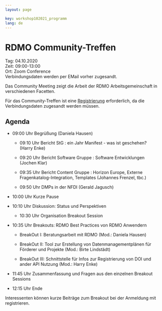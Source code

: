 ```yaml
---
layout: page

key: workshop102021_programm
lang: de
---
```


# RDMO Community-Treffen

Tag:     04.10.2020<br>
Zeit:    09:00-13:00<br>
Ort: Zoom Conference<br>
Verbindungsdaten werden per EMail vorher zugesandt. 


Das Community Meeting zeigt die Arbeit der RDMO Arbeitsgemeinschaft in verschiedenen Facetten. 

Für das Community-Treffen ist eine [Registrierung](https://meetings.aip.de/event/13/) erforderlich, da die Verbindungsdaten 
zugesandt werden müssen. 


## Agenda


- 09:00 Uhr Begrüßung (Daniela Hausen)

    - 09:10 Uhr Bericht StG : ein Jahr Manifest - was ist geschehen?     (Harry Enke)

    - 09:20 Uhr Bericht Software Gruppe : Software Entwicklungen   (Jochen Klar)

    - 09:35 Uhr Bericht Content Gruppe : Horizon Europe, Externe Fragenkatalog-Integration, Templates  (Johannes Frenzel, tbc.)

    - 09:50 Uhr DMPs in der NFDI     (Gerald Jagusch) 

- 10:00 Uhr Kurze Pause

- 10:10 Uhr Diskussion: Status und Perspektiven 

    - 10:30 Uhr Organisation Breakout Session

- 10:35 Uhr Breakouts: RDMO Best Practices von RDMO Anwendern

    - BreakOut I: Beratungsarbeit mit RDMO  (Mod.: Daniela Hausen)

    - BreakOut II: Tool zur Erstellung von Datenmanagementplänen für Förderer und Projekte (Mod.: Birte Lindstädt)
                
    - BreakOut III: Schnittstelle für Infos zur Registrierung von DOI und ander API Nutzung (Mod.: Harry Enke) 

- 11:45 Uhr Zusammenfassung und Fragen aus den einzelnen Breakout Sessions 

- 12:15 Uhr Ende 

Interessenten können kurze Beiträge zum Breakout bei der Anmeldung mit registrieren.
